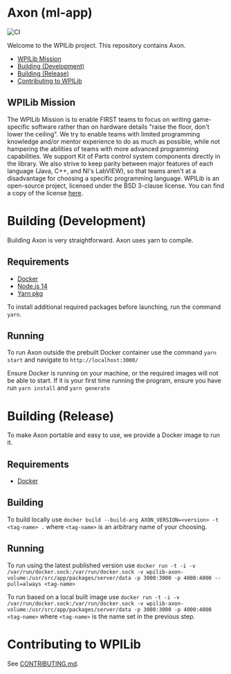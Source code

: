 # Axon (ml-app)

![CI](https://github.com/wpilibsuite/ml-react-app/workflows/CI/badge.svg)

Welcome to the WPILib project. This repository contains Axon.

- [WPILib Mission](#wpilib-mission)
- [Building (Development)](#building-development)
- [Building (Release)](#building-release)
- [Contributing to WPILib](#contributing-to-wpilib)

## WPILib Mission

The WPILib Mission is to enable FIRST teams to focus on writing game-specific software rather than on hardware details "raise the floor, don't lower the ceiling". We try to enable teams with limited programming knowledge and/or mentor experience to do as much as possible, while not hampering the abilities of teams with more advanced programming capabilities. We support Kit of Parts control system components directly in the library. We also strive to keep parity between major features of each language (Java, C++, and NI's LabVIEW), so that teams aren't at a disadvantage for choosing a specific programming language. WPILib is an open-source project, licensed under the BSD 3-clause license. You can find a copy of the license [here](https://github.com/wpilibsuite/allwpilib/blob/master/LICENSE.txt).

# Building (Development)

Building Axon is very straightforward. Axon uses yarn to compile.

## Requirements

- [Docker](https://www.docker.com/)
- [Node.js 14](https://nodejs.org/)
- [Yarn pkg](https://yarnpkg.com/)

To install additional required packages before launching, run the command `yarn`.

## Running

To run Axon outside the prebuilt Docker container use the command `yarn start` and navigate to `http://localhost:3000/`

Ensure Docker is running on your machine, or the required images will not be able to start. If it is your first time
running the program, ensure you have run `yarn install` and `yarn generate`

# Building (Release)

To make Axon portable and easy to use, we provide a Docker image to run it.

## Requirements

- [Docker](https://www.docker.com/)

## Building

To build locally use
`docker build --build-arg AXON_VERSION=<version> -t <tag-name> .`
where `<tag-name>` is an arbitrary name of your choosing.

## Running

To run using the latest published version use
`docker run -t -i -v /var/run/docker.sock:/var/run/docker.sock -v wpilib-axon-volume:/usr/src/app/packages/server/data -p 3000:3000 -p 4000:4000 --pull=always <tag-name>`

To run based on a local built image use
`docker run -t -i -v /var/run/docker.sock:/var/run/docker.sock -v wpilib-axon-volume:/usr/src/app/packages/server/data -p 3000:3000 -p 4000:4000 <tag-name>`
where `<tag-name>` is the name set in the previous step.

# Contributing to WPILib

See [CONTRIBUTING.md](https://github.com/wpilibsuite/allwpilib/blob/master/CONTRIBUTING.md).
